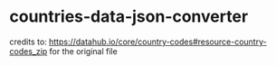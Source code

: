 # countries-data-json-converter

credits to: https://datahub.io/core/country-codes#resource-country-codes_zip for the original file
